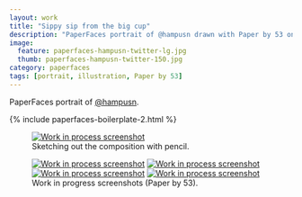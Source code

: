 ```yaml
---
layout: work
title: "Sippy sip from the big cup"
description: "PaperFaces portrait of @hampusn drawn with Paper by 53 on an iPad."
image: 
  feature: paperfaces-hampusn-twitter-lg.jpg
  thumb: paperfaces-hampusn-twitter-150.jpg
category: paperfaces
tags: [portrait, illustration, Paper by 53]
---
```


PaperFaces portrait of <a href="http://twitter.com/hampusn">@hampusn</a>.

{% include paperfaces-boilerplate-2.html %}

<figure>
	<a href="{{ site.url }}/images/paperfaces-hampusn-process-1-lg.jpg"><img src="{{ site.url }}/images/paperfaces-hampusn-process-1-750.jpg" alt="Work in process screenshot"></a>
	<figcaption>Sketching out the composition with pencil.</figcaption>
</figure>

<figure class="half">
	<a href="{{ site.url }}/images/paperfaces-hampusn-process-2-lg.jpg"><img src="{{ site.url }}/images/paperfaces-hampusn-process-2-600.jpg" alt="Work in process screenshot"></a>
	<a href="{{ site.url }}/images/paperfaces-hampusn-process-3-lg.jpg"><img src="{{ site.url }}/images/paperfaces-hampusn-process-3-600.jpg" alt="Work in process screenshot"></a>
	<a href="{{ site.url }}/images/paperfaces-hampusn-process-4-lg.jpg"><img src="{{ site.url }}/images/paperfaces-hampusn-process-4-600.jpg" alt="Work in process screenshot"></a>
	<a href="{{ site.url }}/images/paperfaces-hampusn-process-5-lg.jpg"><img src="{{ site.url }}/images/paperfaces-hampusn-process-5-600.jpg" alt="Work in process screenshot"></a>
	<figcaption>Work in progress screenshots (Paper by 53).</figcaption>
</figure>